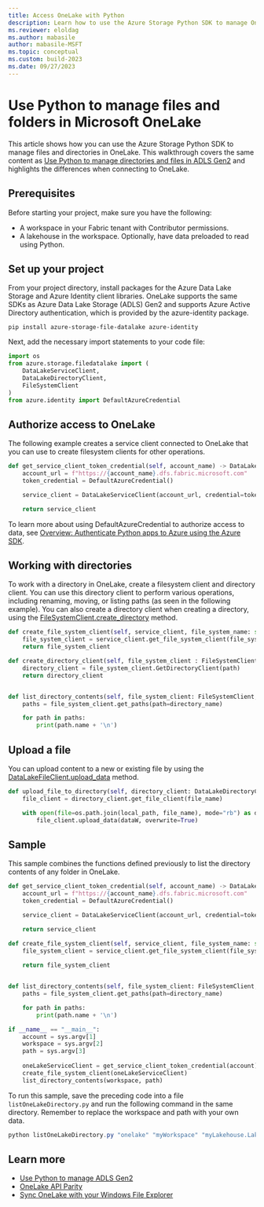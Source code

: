 ```yaml
---
title: Access OneLake with Python
description: Learn how to use the Azure Storage Python SDK to manage OneLake. 
ms.reviewer: eloldag
ms.author: mabasile
author: mabasile-MSFT
ms.topic: conceptual
ms.custom: build-2023
ms.date: 09/27/2023
---
```


# Use Python to manage files and folders in Microsoft OneLake

This article shows how you can use the Azure Storage Python SDK to manage files and directories in OneLake. This walkthrough covers the same content as [Use Python to manage directories and files in ADLS Gen2](/azure/storage/blobs/data-lake-storage-directory-file-acl-python?tabs=azure-ad) and highlights the differences when connecting to OneLake.

## Prerequisites

Before starting your project, make sure you have the following:

- A workspace in your Fabric tenant with Contributor permissions.  
- A lakehouse in the workspace. Optionally, have data preloaded to read using Python.

## Set up your project

From your project directory, install packages for the Azure Data Lake Storage and Azure Identity client libraries. OneLake supports the same SDKs as Azure Data Lake Storage (ADLS) Gen2 and supports Azure Active Directory authentication, which is provided by the azure-identity package.

```console
pip install azure-storage-file-datalake azure-identity
```

Next, add the necessary import statements to your code file:

```python
import os
from azure.storage.filedatalake import (
    DataLakeServiceClient,
    DataLakeDirectoryClient,
    FileSystemClient
)
from azure.identity import DefaultAzureCredential
```

## Authorize access to OneLake

The following example creates a service client connected to OneLake that you can use to create filesystem clients for other operations.  

```python
def get_service_client_token_credential(self, account_name) -> DataLakeServiceClient:
    account_url = f"https://{account_name}.dfs.fabric.microsoft.com"
    token_credential = DefaultAzureCredential()

    service_client = DataLakeServiceClient(account_url, credential=token_credential)

    return service_client
```

To learn more about using DefaultAzureCredential to authorize access to data, see [Overview: Authenticate Python apps to Azure using the Azure SDK](/azure/developer/python/sdk/authentication-overview).

## Working with directories

To work with a directory in OneLake, create a filesystem client and directory client. You can use this directory client to perform various operations, including renaming, moving, or listing paths (as seen in the following example). You can also create a directory client when creating a directory, using the [FileSystemClient.create_directory](/python/api/azure-storage-file-datalake/azure.storage.filedatalake.filesystemclient#azure-storage-filedatalake-filesystemclient-create-directory) method.

```python
def create_file_system_client(self, service_client, file_system_name: str) : DataLakeServiceClient) -> FileSystemClient:
    file_system_client = service_client.get_file_system_client(file_system = file_system_name)
    return file_system_client

def create_directory_client(self, file_system_client : FileSystemClient, path: str) -> DataLakeDirectoryClient: directory_client 
    directory_client = file_system_client.GetDirectoryClient(path)
    return directory_client


def list_directory_contents(self, file_system_client: FileSystemClient, directory_name: str):
    paths = file_system_client.get_paths(path=directory_name)

    for path in paths:
        print(path.name + '\n')
```

## Upload a file

You can upload content to a new or existing file by using the [DataLakeFileClient.upload_data](/python/api/azure-storage-file-datalake/azure.storage.filedatalake.datalakefileclient#azure-storage-filedatalake-datalakefileclient-upload-data) method.

```python
def upload_file_to_directory(self, directory_client: DataLakeDirectoryClient, local_path: str, file_name: str):
    file_client = directory_client.get_file_client(file_name)

    with open(file=os.path.join(local_path, file_name), mode="rb") as data:
        file_client.upload_data(dataW, overwrite=True)
```

## Sample

This sample combines the functions defined previously to list the directory contents of any folder in OneLake.

```python
def get_service_client_token_credential(self, account_name) -> DataLakeServiceClient:
    account_url = f"https://{account_name}.dfs.fabric.microsoft.com"
    token_credential = DefaultAzureCredential()

    service_client = DataLakeServiceClient(account_url, credential=token_credential)

    return service_client

def create_file_system_client(self, service_client, file_system_name: str) : DataLakeServiceClient) -> FileSystemClient:
    file_system_client = service_client.get_file_system_client(file_system = file_system_name)
    
    return file_system_client


def list_directory_contents(self, file_system_client: FileSystemClient, directory_name: str):
    paths = file_system_client.get_paths(path=directory_name)

    for path in paths:
        print(path.name + '\n')

if __name__ == "__main__":
    account = sys.argv[1]
    workspace = sys.argv[2]
    path = sys.argv[3]
    
    oneLakeServiceClient = get_service_client_token_credential(account)
    create_file_system_client(oneLakeServiceClient)
    list_directory_contents(workspace, path)

```

To run this sample, save the preceding code into a file `listOneLakeDirectory.py` and run the following command in the same directory. Remember to replace the workspace and path with your own data.

```powershell
python listOneLakeDirectory.py "onelake" "myWorkspace" "myLakehouse.Lakehouse/Files/path"
```

## Learn more

- [Use Python to manage ADLS Gen2](/azure/storage/blobs/data-lake-storage-directory-file-acl-python)
- [OneLake API Parity](onelake-api-parity.md)
- [Sync OneLake with your Windows File Explorer](onelake-file-explorer.md)
